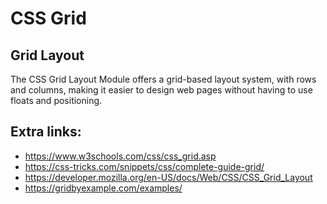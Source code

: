 # CSS Grid

## Grid Layout

The CSS Grid Layout Module offers a grid-based layout system, with rows and columns, making it easier to design web pages without having to use floats and positioning.

## Extra links:
- https://www.w3schools.com/css/css_grid.asp
- https://css-tricks.com/snippets/css/complete-guide-grid/
- https://developer.mozilla.org/en-US/docs/Web/CSS/CSS_Grid_Layout
- https://gridbyexample.com/examples/
